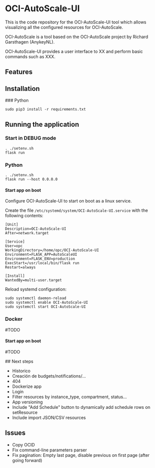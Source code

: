 # OCI-AutoScale-UI

This is the code repository for the OCI-AutoScale-UI tool which allows visualizing all the configured resources for OCI-AutoScale.

OCI-AutoScale is a tool based on the OCI-AutoScale project by Richard Garsthagen (AnykeyNL).

OCI-AutoScale-UI provides a user interface to XX and perform basic commands such as XXX.

## Features

## Installation

### Python
```
sudo pip3 install -r requirements.txt
```

## Running the application

### Start in DEBUG mode
```
. ./setenv.sh
flask run
```

### Python
```
. ./setenv.sh
flask run --host 0.0.0.0
```

#### Start app on boot
Configure OCI-AutoScale-UI to start on boot as a linux service.

Create the file `/etc/systemd/system/OCI-AutoScale-UI.service` with the following contents:
```
[Unit]
Description=OCI-AutoScale-UI
After=network.target

[Service]
User=opc
WorkingDirectory=/home/opc/OCI-AutoScale-UI
Environment=FLASK_APP=AutoScaleUI
Environment=FLASK_ENV=production
ExecStart=/usr/local/bin/flask run
Restart=always

[Install]
WantedBy=multi-user.target
```

Reload systemd configuration:
```
sudo systemctl daemon-reload
sudo systemctl enable OCI-AutoScale-UI
sudo systemctl start OCI-AutoScale-UI
```

### Docker
#TODO

#### Start app on boot
#TODO

## Next steps
- Historico
- Creación de budgets/notifications/...
- 404
- Dockerize app
- Login
- Filter resources by instance_type, compartment, status...
- App versioning
- Include "Add Schedule" button to dynamically add schedule rows on setResource
- Include import JSON/CSV resources

## Issues
- Copy OCID
- Fix command-line parameters parser
- Fix pagination: Empty last page, disable previous on first page (after going forward)